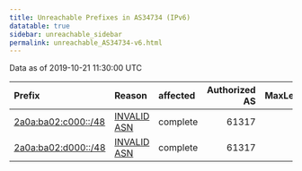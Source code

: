 ```yaml
---
title: Unreachable Prefixes in AS34734 (IPv6)
datatable: true
sidebar: unreachable_sidebar
permalink: unreachable_AS34734-v6.html
---
```


Data as of 2019-10-21 11:30:00 UTC


<div class="datatable-begin"></div>

| Prefix                                                           | Reason                                                                                                     | affected   |   Authorized AS |   MaxLength | Anchor                                         |   unreachable /48s |
|:-----------------------------------------------------------------|:-----------------------------------------------------------------------------------------------------------|:-----------|----------------:|------------:|:-----------------------------------------------|-------------------:|
| [2a0a:ba02:c000::/48](https://stat.ripe.net/2a0a:ba02:c000::/48) | [INVALID ASN](https://rpki-validator.ripe.net/announcement-preview?asn=AS34734&prefix=2a0a:ba02:c000::/48) | complete   |           61317 |          48 | [RIPE](unreachable_RIPE_NCC_RPKI_Root-v6.html) |                  1 |
| [2a0a:ba02:d000::/48](https://stat.ripe.net/2a0a:ba02:d000::/48) | [INVALID ASN](https://rpki-validator.ripe.net/announcement-preview?asn=AS34734&prefix=2a0a:ba02:d000::/48) | complete   |           61317 |          48 | [RIPE](unreachable_RIPE_NCC_RPKI_Root-v6.html) |                  1 |

<div class="datatable-end"></div>